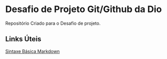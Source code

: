 # Desafio de Projeto Git/Github da Dio
Repositório Criado para o Desafio de projeto. 

## Links Úteis
[Sintaxe Básica Markdown](https://www.markdownguide.org/basic-syntax/)
